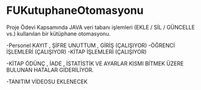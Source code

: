 # FUKutuphaneOtomasyonu
Proje Ödevi Kapsamında
JAVA veri tabanı işlemleri (EKLE / SİL / GÜNCELLE vs.) kullanılan bir kütüphane otomasyonu.

-Personel KAYIT , ŞİFRE UNUTTUM , GİRİŞ (ÇALIŞIYOR)
-ÖĞRENCİ İŞLEMLERİ (ÇALIŞIYOR)
-KİTAP İŞLEMLERİ (ÇALIŞIYOR)

-KİTAP ÖDÜNÇ , İADE , İSTATİSTİK VE AYARLAR KISMI BİTMEK ÜZERE BULUNAN HATALAR GİDERİLİYOR.

-TANITIM VİDEOSU EKLENECEK
